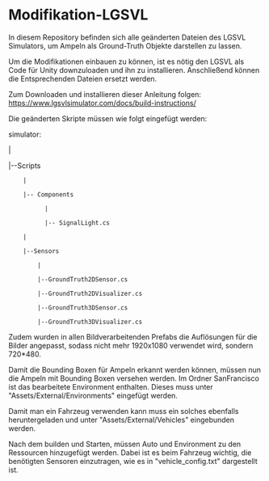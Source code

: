 # Modifikation-LGSVL
In diesem Repository befinden sich alle geänderten Dateien des LGSVL Simulators, um Ampeln als Ground-Truth Objekte darstellen zu lassen. 

Um die Modifikationen einbauen zu können, ist es nötig den LGSVL als Code für Unity downzuloaden und ihn zu installieren. Anschließend können die Entsprechenden Dateien ersetzt werden.

Zum Downloaden und installieren dieser Anleitung folgen:
https://www.lgsvlsimulator.com/docs/build-instructions/

Die geänderten Skripte müssen wie folgt eingefügt werden:

simulator:

  |
  
  |--Scripts
  
        |
        
        |-- Components
        
              |
              
              |-- SignalLight.cs
              
        |
        
        |--Sensors
        
            |
            
            |--GroundTruth2DSensor.cs
            
            |--GroundTruth2DVisualizer.cs
            
            |--GroundTruth3DSensor.cs
            
            |--GroundTruth3DVisualizer.cs

Zudem wurden in allen Bildverarbeitenden Prefabs die Auflösungen für die Bilder angepasst, sodass nicht mehr 1920x1080 verwendet wird, sondern 720*480.

Damit die Bounding Boxen für Ampeln erkannt werden können, müssen nun die Ampeln mit Bounding Boxen versehen werden. Im Ordner SanFrancisco ist das bearbeitete Environment enthalten. Dieses muss unter "Assets/External/Environments" eingefügt werden. 

Damit man ein Fahrzeug verwenden kann muss ein solches ebenfalls heruntergeladen und unter "Assets/External/Vehicles" eingebunden werden. 

Nach dem builden und Starten, müssen Auto und Environment zu den Ressourcen hinzugefügt werden. Dabei ist es beim Fahrzeug wichtig, die benötigten Sensoren einzutragen, wie es in "vehicle_config.txt" dargestellt ist.
